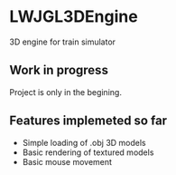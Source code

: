 LWJGL3DEngine
=============

3D engine for train simulator

Work in progress
-----------------------------
Project is only in the begining. 

Features implemeted so far
-----------------------------
* Simple loading of .obj 3D models
* Basic rendering of textured models
* Basic mouse movement 

